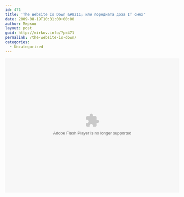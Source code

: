```yaml
---
id: 471
title: 'The Website Is Down &#8211; или поредната доза IT смях'
date: 2009-08-19T10:31:00+00:00
author: Мирков
layout: post
guid: http://mirkov.info/?p=471
permalink: /the-website-is-down/
categories:
  - Uncategorized
---
```

<embed src="http://www.thewebsiteisdown.com/swf/fpd.swf?config=%7Bembedded%3Atrue%2CbaseURL%3A%27http%3A%2F%2Fwww%2Ethewebsiteisdown%2Ecom%2Fswf%27%2CcontrolsOverVideo%3A%27ease%27%2CmenuItems%3A%5B0%2C0%2C0%2C0%2C1%2C1%2C1%5D%2CshowStopButton%3Atrue%2CinitialScale%3A%27fit%27%2CcontrolBarBackgroundColor%3A%279999%27%2Cname%3A%27%27%2CautoRewind%3Atrue%2CstartingBufferLength%3A1%2CautoBuffering%3Afalse%2Cloop%3Afalse%2CsplashImageFile%3A%27http%3A%2F%2Fbitcast%2Da%2Ebitgravity%2Ecom%2Fwebsitedown%2Fimages%2Fthumbnails%2FindiaThumbnail%2Epng%27%2CautoPlay%3Afalse%2CvideoFile%3A%27http%3A%2F%2Fbitcast%2Da%2Ebitgravity%2Ecom%2Fwebsitedown%2Fflv%2FIndia%2Dfs%2Emp4%27%7D" width="560" height="432" scale="noscale" bgcolor="111111" type="application/x-shockwave-flash" allowFullScreen="true" allowScriptAccess="always" allowNetworking="all" pluginspage="http://www.macromedia.com/go/getflashplayer">
</embed>